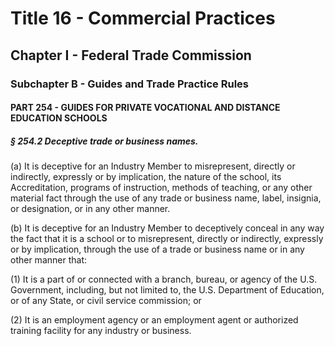 
# Title 16 - Commercial Practices
## Chapter I - Federal Trade Commission
### Subchapter B - Guides and Trade Practice Rules
#### PART 254 - GUIDES FOR PRIVATE VOCATIONAL AND DISTANCE EDUCATION SCHOOLS
##### § 254.2 Deceptive trade or business names.

(a) It is deceptive for an Industry Member to misrepresent, directly or indirectly, expressly or by implication, the nature of the school, its Accreditation, programs of instruction, methods of teaching, or any other material fact through the use of any trade or business name, label, insignia, or designation, or in any other manner.

(b) It is deceptive for an Industry Member to deceptively conceal in any way the fact that it is a school or to misrepresent, directly or indirectly, expressly or by implication, through the use of a trade or business name or in any other manner that:

(1) It is a part of or connected with a branch, bureau, or agency of the U.S. Government, including, but not limited to, the U.S. Department of Education, or of any State, or civil service commission; or

(2) It is an employment agency or an employment agent or authorized training facility for any industry or business.
